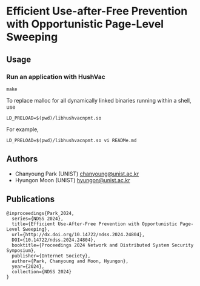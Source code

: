 # Efficient Use-after-Free Prevention with Opportunistic Page-Level Sweeping

## Usage
### Run an application with HushVac
```
make
```
To replace malloc for all dynamically linked binaries running within a shell, use
```
LD_PRELOAD=$(pwd)/libhushvacnpmt.so

```
For example,
```
LD_PRELOAD=$(pwd)/libhushvacnpmt.so vi READMe.md
```

## Authors
- Chanyoung Park (UNIST)    chanyoung@unist.ac.kr
- Hyungon Moon (UNIST)      hyungon@unist.ac.kr


## Publications
```
@inproceedings{Park_2024,
  series={NDSS 2024},
  title={Efficient Use-After-Free Prevention with Opportunistic Page-Level Sweeping},
  url={http://dx.doi.org/10.14722/ndss.2024.24804},
  DOI={10.14722/ndss.2024.24804},
  booktitle={Proceedings 2024 Network and Distributed System Security Symposium},
  publisher={Internet Society},
  author={Park, Chanyoung and Moon, Hyungon},
  year={2024},
  collection={NDSS 2024}
}
```
